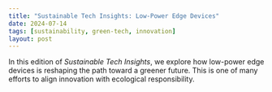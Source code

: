 ```yaml
---
title: "Sustainable Tech Insights: Low-Power Edge Devices"
date: 2024-07-14
tags: [sustainability, green-tech, innovation]
layout: post
---
```


In this edition of *Sustainable Tech Insights*, we explore how low-power edge devices is reshaping the path toward a greener future. This is one of many efforts to align innovation with ecological responsibility.
